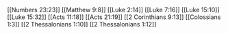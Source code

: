 [[Numbers 23:23]]
[[Matthew 9:8]]
[[Luke 2:14]]
[[Luke 7:16]]
[[Luke 15:10]]
[[Luke 15:32]]
[[Acts 11:18]]
[[Acts 21:19]]
[[2 Corinthians 9:13]]
[[Colossians 1:3]]
[[2 Thessalonians 1:10]]
[[2 Thessalonians 1:12]]
